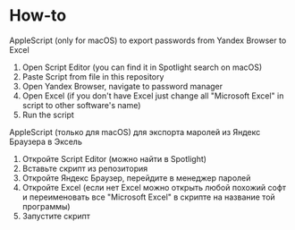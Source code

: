 # How-to
AppleScript (only for macOS) to export passwords from Yandex Browser to Excel

1. Open Script Editor (you can find it in Spotlight search on macOS)
2. Paste Script from file in this repository
3. Open Yandex Browser, navigate to password manager
4. Open Excel (if you don't have Excel just change all "Microsoft Excel" in script to other software's name)
5. Run the script

AppleScript (только для macOS) для экспорта маролей из Яндекс Браузера в Эксель

1. Откройте Script Editor (можно найти в Spotlight)
2. Вставьте скрипт из репозитория
3. Откройте Яндекс Браузер, перейдите в менеджер паролей
4. Откройте Excel (если нет Excel можно открыть любой похожий софт и переименовать все "Microsoft Excel" в скрипте на название той программы)
5. Запустите скрипт

